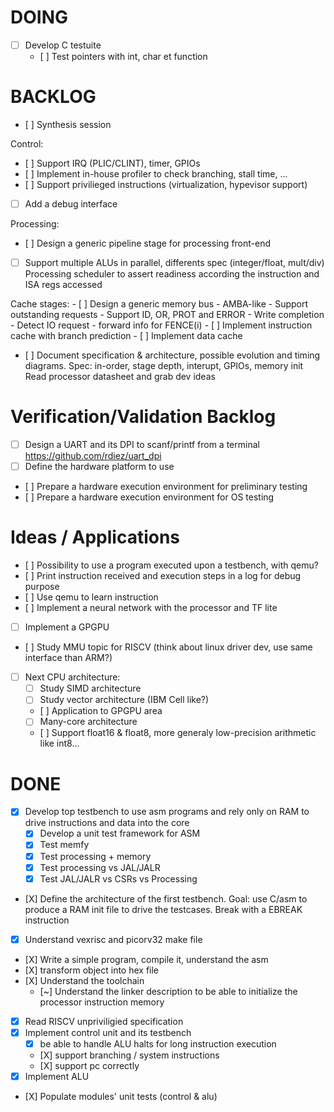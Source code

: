 # DOING

- [ ] Develop C testuite
    - [ ] Test pointers with int, char et function

# BACKLOG

- [ ] Synthesis session

Control:
- [ ] Support IRQ (PLIC/CLINT), timer, GPIOs
- [ ] Implement in-house profiler to check branching, stall time, ...
- [ ] Support privilieged instructions (virtualization, hypevisor support)
- [ ] Add a debug interface

Processing:
- [ ] Design a generic pipeline stage for processing front-end
- [ ] Support multiple ALUs in parallel, differents spec (integer/float, mult/div)
      Processing scheduler to assert readiness according the instruction and ISA regs accessed

Cache stages:
    - [ ] Design a generic memory bus
        - AMBA-like
        - Support outstanding requests
        - Support ID, OR, PROT and ERROR
        - Write completion
        - Detect IO request
        - forward info for FENCE(i)
    - [ ] Implement instruction cache with branch prediction
    - [ ] Implement data cache

- [ ] Document specification & architecture, possible evolution and timing
      diagrams. Spec: in-order, stage depth, interupt, GPIOs, memory init
      Read processor datasheet and grab dev ideas

# Verification/Validation Backlog

- [ ] Design a UART and its DPI to scanf/printf from a terminal
      https://github.com/rdiez/uart_dpi
- [ ] Define the hardware platform to use
- [ ] Prepare a hardware execution environment for preliminary testing
- [ ] Prepare a hardware execution environment for OS testing


# Ideas / Applications

- [ ] Possibility to use a program executed upon a testbench, with qemu?
- [ ] Print instruction received and execution steps in a log for debug purpose
- [ ] Use qemu to learn instruction
- [ ] Implement a neural network with the processor and TF lite
- [ ] Implement a GPGPU
- [ ] Study MMU topic for RISCV (think about linux driver dev, use same interface than ARM?)
- [ ] Next CPU architecture:
    - [ ] Study SIMD architecture
    - [ ] Study vector architecture (IBM Cell like?)
    - [ ] Application to GPGPU area
    - [ ] Many-core architecture
    - [ ] Support float16 & float8, more generaly low-precision arithmetic like int8...


# DONE

- [X] Develop top testbench to use asm programs and rely only on RAM to drive
      instructions and data into the core
    - [X] Develop a unit test framework for ASM
    - [X] Test memfy
    - [X] Test processing + memory
    - [X] Test processing vs JAL/JALR
    - [X] Test JAL/JALR vs CSRs vs Processing
- [X] Define the architecture of the first testbench. Goal: use C/asm to produce
      a RAM init file to drive the testcases. Break with a EBREAK instruction
- [X] Understand vexrisc and picorv32 make file
- [X] Write a simple program, compile it, understand the asm
- [X] transform object into hex file
- [X] Understand the toolchain
    - [~] Understand the linker description to be able to initialize the processor instruction memory
- [X] Read RISCV unpriviligied specification
- [X] Implement control unit and its testbench
    - [X] be able to handle ALU halts for long instruction execution
    - [X] support branching / system instructions
    - [X] support pc correctly
- [X] Implement ALU
- [X] Populate modules' unit tests (control & alu)
